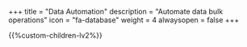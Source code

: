 +++
title = "Data Automation"
description = "Automate data bulk operations"
icon = "fa-database" 
weight = 4
alwaysopen = false
+++

{{%custom-children-lv2%}}